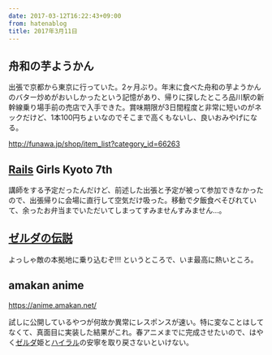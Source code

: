```yaml
---
date: 2017-03-12T16:22:43+09:00
from: hatenablog
title: 2017年3月11日
---
```


<h2>舟和の芋ようかん</h2>

<p>出張で京都から東京に行っていた。2ヶ月ぶり。年末に食べた舟和の芋ようかんのバター炒めがおいしかったという記憶があり、帰りに探したところ品川駅の新幹線乗り場手前の売店で入手できた。賞味期限が3日間程度と非常に短いのがネックだけど、1本100円ちょいなのでそこまで高くもないし、良いおみやげになる。</p>

<p><a href="http://funawa.jp/shop/item_list?category_id=66263">http://funawa.jp/shop/item_list?category_id=66263</a></p>

<h2><a class="keyword" href="http://d.hatena.ne.jp/keyword/Rails">Rails</a> Girls Kyoto 7th</h2>

<p>講師をする予定だったんだけど、前述した出張と予定が被って参加できなかったので、出張帰りに会場に直行して空気だけ吸った。移動で夕飯食べそびれていて、余ったお弁当までいただいてしまってすみませんすみません…。</p>

<h2><a class="keyword" href="http://d.hatena.ne.jp/keyword/%A5%BC%A5%EB%A5%C0%A4%CE%C5%C1%C0%E2">ゼルダの伝説</a></h2>

<p>よっしゃ敵の本拠地に乗り込むぞ!!! というところで、いま最高に熱いところ。</p>

<h2>amakan anime</h2>

<p><a href="https://anime.amakan.net/">https://anime.amakan.net/</a></p>

<p>試しに公開しているやつが何故か異常にレスポンスが速い。特に変なことはしてなくて、真面目に実装した結果がこれ。春アニメまでに完成させたいので、はやく<a class="keyword" href="http://d.hatena.ne.jp/keyword/%A5%BC%A5%EB%A5%C0">ゼルダ</a>姫と<a class="keyword" href="http://d.hatena.ne.jp/keyword/%A5%CF%A5%A4%A5%E9%A5%EB">ハイラル</a>の安寧を取り戻さないといけない。</p>

